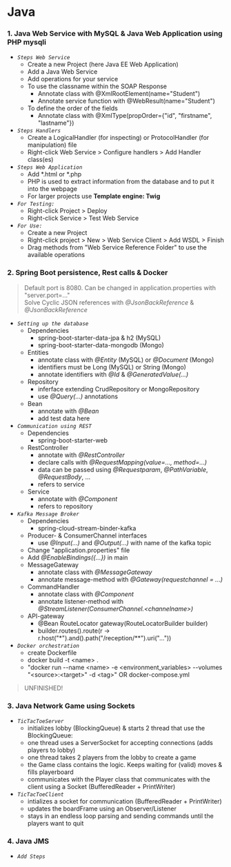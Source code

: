 # Java

### 1. Java Web Service with MySQL & Java Web Application using PHP mysqli

* *`Steps Web Service`*
  * Create a new Project (here Java EE Web Application)
  * Add a Java Web Service
  * Add operations for your service
  * To use the classname within the SOAP Response
      * Annotate class with @XmlRootElement(name="Student") 
      * Annotate service function with @WebResult(name="Student")
  * To define the order of the fields
      * Annotate class with @XmlType(propOrder={"id", "firstname", "lastname"})
* *`Steps Handlers`*
  * Create a LogicalHandler (for inspecting) or ProtocolHandler (for manipulation) file 
  * Right-click Web Service > Configure handlers > Add Handler class(es)
* *`Steps Web Application`*
  * Add *.html or *.php
  * PHP is used to extract information from the database and to put it into the webpage
  * For larger projects use **Template engine: Twig**
* *`For Testing:`* 
  * Right-click Project > Deploy
  * Right-click Service > Test Web Service
* *`For Use:`*
  * Create a new Project
  * Right-click project > New > Web Service Client > Add WSDL > Finish
  * Drag methods from "Web Service Reference Folder" to use the available operations
  
### 2. Spring Boot persistence, Rest calls & Docker

> Default port is 8080. Can be changed in application.properties with "server.port=..."  
> Solve Cyclic JSON references with *@JsonBackReference* & *@JsonBackReference*

* *`Setting up the database`*
  * Dependencies
    * spring-boot-starter-data-jpa & h2 (MySQL)
    * spring-boot-starter-data-mongodb (Mongo)
  * Entities
    * annotate class with *@Entity* (MySQL) or *@Document* (Mongo)
    * identifiers must be Long (MySQL) or String (Mongo)
    * annotate identifiers with *@Id* & *@GeneratedValue(...)*
  * Repository
    * inferface extending CrudRepository or MongoRepository
    * use *@Query(...)* annotations
  * Bean
      * annotate with *@Bean*
      * add test data here
* *`Communication using REST`*
  * Dependencies
    * spring-boot-starter-web
  * RestController
    * annotate with *@RestController*
    * declare calls with *@RequestMapping(value=..., method=...)*
    * data can be passed using *@Requestparam*, *@PathVariable*, *@RequestBody*, ...
    * refers to service
  * Service
    * annotate with *@Component*
    * refers to repository
* *`Kafka Message Broker`*
  * Dependencies
    * spring-cloud-stream-binder-kafka
  * Producer- & ConsumerChannel interfaces
    * use *@Input(...)* and *@Output(...)* with name of the kafka topic
  * Change "application.properties" file
  * Add *@EnableBindings({...})* in main
  * MessageGateway
    * annotate class with *@MessageGateway*
    * annotate message-method with *@Gateway(requestchannel = ...)*
  * CommandHandler
    * annotate class with *@Component*
    * annotate listener-method with *@StreamListener(ConsumerChannel.\<channelname\>)*
  * API-gateway
    * @Bean RouteLocator gateway(RouteLocatorBuilder builder)
    * builder.routes().route(r -> r.host("*").and().path("/reception/\*\*").uri("..."))
* *`Docker orchestration`*
  * create Dockerfile
  * docker build -t \<name\> .
  * "docker run --name \<name\> -e \<environment_variables\> --volumes "\<source\>:\<target\>" -d \<tag\>" OR docker-compose.yml 
 
> UNFINISHED!
    
### 3. Java Network Game using Sockets

* *`TicTacToeServer`*
    * initializes lobby (BlockingQueue) & starts 2 thread that use the BlockingQueue:
    * one thread uses a ServerSocket for accepting connections (adds players to lobby)
    * one thread takes 2 players from the lobby to create a game
    * the Game class contains the logic. Keeps waiting for (valid) moves & fills playerboard
    * communicates with the Player class that communicates with the client using a Socket (BufferedReader + PrintWriter)
 * *`TicTacToeClient`*
    * intializes a socket for communication (BufferedReader + PrintWriter)
    * updates the boardFrame using an Observer/Listener
    * stays in an endless loop parsing and sending commands until the players want to quit

### 4. Java JMS 

* *`Add Steps`*

